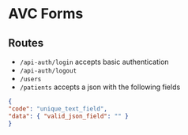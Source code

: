 # AVC Forms

## Routes
* `/api-auth/login` accepts basic authentication
* `/api-auth/logout`
* `/users`
* `/patients` accepts a json with the following fields
```json
{
"code": "unique_text_field",
"data": { "valid_json_field": "" } 
}
```
